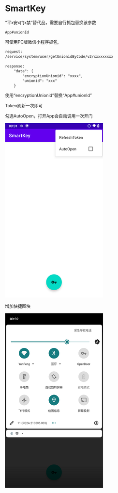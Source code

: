 # SmartKey
“平x安x门x禁”替代品，需要自行抓包替换该参数

```
App#unionId
```

可使用PC版微信小程序抓包,

```
request:
/service/system/user/getUnionidByCode/v2/xxxxxxxxx

response:
	"data": {
		"encryptionUnionid": "xxxx",
		"unionid": "xxx"
	}

```

使用“encryptionUnionid”替换“App#unionId”



Token刷新一次即可

勾选AutoOpen，打开App会自动调用一次开门

![image](https://github.com/aoe-iu/SmarKey/blob/master/screenshot/p1.png)



增加快捷图块

![image](https://github.com/aoe-iu/SmarKey/blob/master/screenshot/p2.png)
